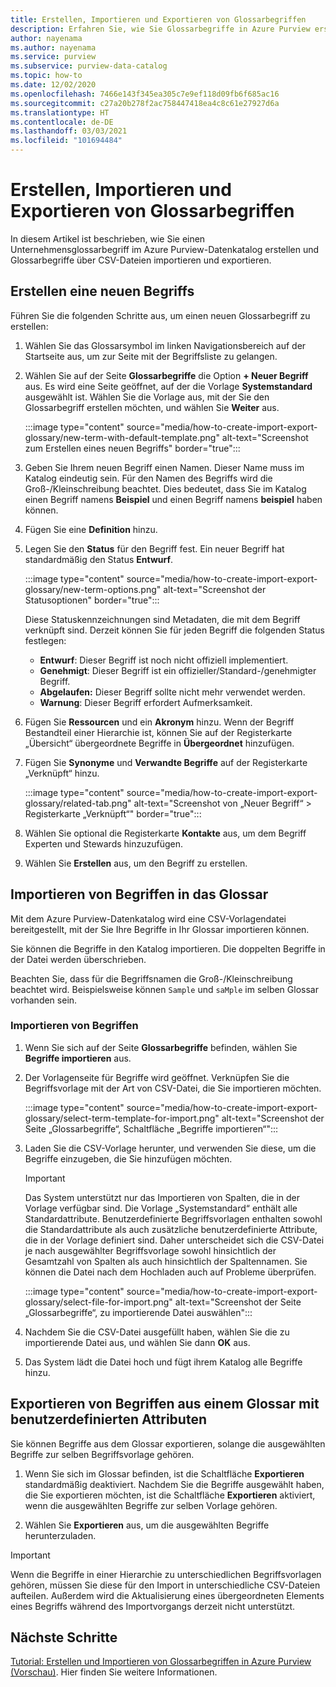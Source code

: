 ```yaml
---
title: Erstellen, Importieren und Exportieren von Glossarbegriffen
description: Erfahren Sie, wie Sie Glossarbegriffe in Azure Purview erstellen, importieren und exportieren.
author: nayenama
ms.author: nayenama
ms.service: purview
ms.subservice: purview-data-catalog
ms.topic: how-to
ms.date: 12/02/2020
ms.openlocfilehash: 7466e143f345ea305c7e9ef118d09fb6f685ac16
ms.sourcegitcommit: c27a20b278f2ac758447418ea4c8c61e27927d6a
ms.translationtype: HT
ms.contentlocale: de-DE
ms.lasthandoff: 03/03/2021
ms.locfileid: "101694484"
---
```

# <a name="how-to-create-import-and-export-glossary-terms"></a>Erstellen, Importieren und Exportieren von Glossarbegriffen

In diesem Artikel ist beschrieben, wie Sie einen Unternehmensglossarbegriff im Azure Purview-Datenkatalog erstellen und Glossarbegriffe über CSV-Dateien importieren und exportieren.

## <a name="create-a-new-term"></a>Erstellen eine neuen Begriffs

Führen Sie die folgenden Schritte aus, um einen neuen Glossarbegriff zu erstellen:

1. Wählen Sie das Glossarsymbol im linken Navigationsbereich auf der Startseite aus, um zur Seite mit der Begriffsliste zu gelangen.

2. Wählen Sie auf der Seite **Glossarbegriffe** die Option **+ Neuer Begriff** aus. Es wird eine Seite geöffnet, auf der die Vorlage **Systemstandard** ausgewählt ist. Wählen Sie die Vorlage aus, mit der Sie den Glossarbegriff erstellen möchten, und wählen Sie **Weiter** aus.

   :::image type="content" source="media/how-to-create-import-export-glossary/new-term-with-default-template.png" alt-text="Screenshot zum Erstellen eines neuen Begriffs" border="true":::

3. Geben Sie Ihrem neuen Begriff einen Namen. Dieser Name muss im Katalog eindeutig sein. Für den Namen des Begriffs wird die Groß-/Kleinschreibung beachtet. Dies bedeutet, dass Sie im Katalog einen Begriff namens **Beispiel** und einen Begriff namens **beispiel** haben können.

4. Fügen Sie eine **Definition** hinzu.

5. Legen Sie den **Status** für den Begriff fest. Ein neuer Begriff hat standardmäßig den Status **Entwurf**.

   :::image type="content" source="media/how-to-create-import-export-glossary/new-term-options.png" alt-text="Screenshot der Statusoptionen" border="true":::

   Diese Statuskennzeichnungen sind Metadaten, die mit dem Begriff verknüpft sind. Derzeit können Sie für jeden Begriff die folgenden Status festlegen:

   - **Entwurf**: Dieser Begriff ist noch nicht offiziell implementiert.
   - **Genehmigt**: Dieser Begriff ist ein offizieller/Standard-/genehmigter Begriff.
   - **Abgelaufen:** Dieser Begriff sollte nicht mehr verwendet werden.
   - **Warnung**: Dieser Begriff erfordert Aufmerksamkeit.

6. Fügen Sie **Ressourcen** und ein **Akronym** hinzu. Wenn der Begriff Bestandteil einer Hierarchie ist, können Sie auf der Registerkarte „Übersicht“ übergeordnete Begriffe in **Übergeordnet** hinzufügen.

7. Fügen Sie **Synonyme** und **Verwandte Begriffe** auf der Registerkarte „Verknüpft“ hinzu.

   :::image type="content" source="media/how-to-create-import-export-glossary/related-tab.png" alt-text="Screenshot von „Neuer Begriff“ > Registerkarte „Verknüpft“" border="true":::

8. Wählen Sie optional die Registerkarte **Kontakte** aus, um dem Begriff Experten und Stewards hinzuzufügen.

9. Wählen Sie **Erstellen** aus, um den Begriff zu erstellen.

## <a name="import-terms-into-the-glossary"></a>Importieren von Begriffen in das Glossar

Mit dem Azure Purview-Datenkatalog wird eine CSV-Vorlagendatei bereitgestellt, mit der Sie Ihre Begriffe in Ihr Glossar importieren können.

Sie können die Begriffe in den Katalog importieren. Die doppelten Begriffe in der Datei werden überschrieben.

Beachten Sie, dass für die Begriffsnamen die Groß-/Kleinschreibung beachtet wird. Beispielsweise können `Sample` und `saMple` im selben Glossar vorhanden sein.

### <a name="to-import-terms-follow-these-steps"></a>Importieren von Begriffen

1. Wenn Sie sich auf der Seite **Glossarbegriffe** befinden, wählen Sie **Begriffe importieren** aus.

2. Der Vorlagenseite für Begriffe wird geöffnet. Verknüpfen Sie die Begriffsvorlage mit der Art von CSV-Datei, die Sie importieren möchten.

   :::image type="content" source="media/how-to-create-import-export-glossary/select-term-template-for-import.png" alt-text="Screenshot der Seite „Glossarbegriffe“, Schaltfläche „Begriffe importieren“":::

3. Laden Sie die CSV-Vorlage herunter, und verwenden Sie diese, um die Begriffe einzugeben, die Sie hinzufügen möchten.

   > [!Important]
   > Das System unterstützt nur das Importieren von Spalten, die in der Vorlage verfügbar sind. Die Vorlage „Systemstandard“ enthält alle Standardattribute.
   > Benutzerdefinierte Begriffsvorlagen enthalten sowohl die Standardattribute als auch zusätzliche benutzerdefinierte Attribute, die in der Vorlage definiert sind. Daher unterscheidet sich die CSV-Datei je nach ausgewählter Begriffsvorlage sowohl hinsichtlich der Gesamtzahl von Spalten als auch hinsichtlich der Spaltennamen. Sie können die Datei nach dem Hochladen auch auf Probleme überprüfen.

   :::image type="content" source="media/how-to-create-import-export-glossary/select-file-for-import.png" alt-text="Screenshot der Seite „Glossarbegriffe“, zu importierende Datei auswählen":::

4. Nachdem Sie die CSV-Datei ausgefüllt haben, wählen Sie die zu importierende Datei aus, und wählen Sie dann **OK** aus.

5. Das System lädt die Datei hoch und fügt ihrem Katalog alle Begriffe hinzu.

## <a name="export-terms-from-glossary-with-custom-attributes"></a>Exportieren von Begriffen aus einem Glossar mit benutzerdefinierten Attributen

Sie können Begriffe aus dem Glossar exportieren, solange die ausgewählten Begriffe zur selben Begriffsvorlage gehören.

1. Wenn Sie sich im Glossar befinden, ist die Schaltfläche **Exportieren** standardmäßig deaktiviert. Nachdem Sie die Begriffe ausgewählt haben, die Sie exportieren möchten, ist die Schaltfläche **Exportieren** aktiviert, wenn die ausgewählten Begriffe zur selben Vorlage gehören.

2. Wählen Sie **Exportieren** aus, um die ausgewählten Begriffe herunterzuladen.

 > [!Important]
   > Wenn die Begriffe in einer Hierarchie zu unterschiedlichen Begriffsvorlagen gehören, müssen Sie diese für den Import in unterschiedliche CSV-Dateien aufteilen. Außerdem wird die Aktualisierung eines übergeordneten Elements eines Begriffs während des Importvorgangs derzeit nicht unterstützt.


## <a name="next-steps"></a>Nächste Schritte

[Tutorial: Erstellen und Importieren von Glossarbegriffen in Azure Purview (Vorschau)](tutorial-import-create-glossary-terms.md). Hier finden Sie weitere Informationen.
